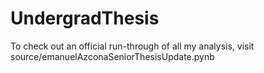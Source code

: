 # UndergradThesis

To check out an official run-through of all my analysis, visit source/emanuelAzconaSeniorThesisUpdate.pynb
